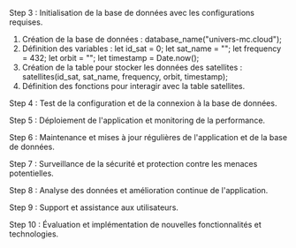 Step 3 : Initialisation de la base de données avec les configurations requises.

1. Création de la base de données : database\_name("univers-mc.cloud");
2. Définition des variables : let id\_sat = 0;
let sat\_name = "";
let frequency = 432;
let orbit = "";
let timestamp = Date.now();
3. Création de la table pour stocker les données des satellites :
satellites(id\_sat, sat\_name, frequency, orbit, timestamp);
4. Définition des fonctions pour interagir avec la table satellites.

Step 4 : Test de la configuration et de la connexion à la base de données.

Step 5 : Déploiement de l'application et monitoring de la performance.

Step 6 : Maintenance et mises à jour régulières de l'application et de la base de données.

Step 7 : Surveillance de la sécurité et protection contre les menaces potentielles.

Step 8 : Analyse des données et amélioration continue de l'application.

Step 9 : Support et assistance aux utilisateurs.

Step 10 : Évaluation et implémentation de nouvelles fonctionnalités et technologies.